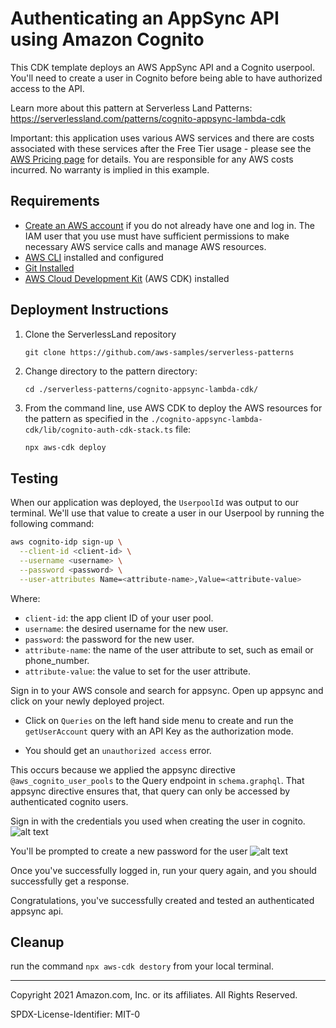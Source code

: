 # Authenticating an AppSync API using Amazon Cognito

This CDK template deploys an AWS AppSync API and a Cognito userpool.
You'll need to create a user in Cognito before being able to have authorized access to the API.

Learn more about this pattern at Serverless Land Patterns: https://serverlessland.com/patterns/cognito-appsync-lambda-cdk

Important: this application uses various AWS services and there are costs associated with these services after the Free Tier usage - please see the [AWS Pricing page](https://aws.amazon.com/pricing/) for details. You are responsible for any AWS costs incurred. No warranty is implied in this example.

## Requirements

- [Create an AWS account](https://portal.aws.amazon.com/gp/aws/developer/registration/index.html) if you do not already have one and log in. The IAM user that you use must have sufficient permissions to make necessary AWS service calls and manage AWS resources.
- [AWS CLI](https://docs.aws.amazon.com/cli/latest/userguide/install-cliv2.html) installed and configured
- [Git Installed](https://git-scm.com/book/en/v2/Getting-Started-Installing-Git)
- [AWS Cloud Development Kit](https://docs.aws.amazon.com/cdk/api/v2/) (AWS CDK) installed

## Deployment Instructions

1. Clone the ServerlessLand repository
   ```
   git clone https://github.com/aws-samples/serverless-patterns
   ```
2. Change directory to the pattern directory:

   ```
   cd ./serverless-patterns/cognito-appsync-lambda-cdk/
   ```

3. From the command line, use AWS CDK to deploy the AWS resources for the pattern as specified in the `./cognito-appsync-lambda-cdk/lib/cognito-auth-cdk-stack.ts` file:

   ```bash
   npx aws-cdk deploy
   ```

## Testing

When our application was deployed, the `UserpoolId` was output to our terminal. We'll use that value to create a user in our Userpool by running the following command:

```bash
aws cognito-idp sign-up \
  --client-id <client-id> \
  --username <username> \
  --password <password> \
  --user-attributes Name=<attribute-name>,Value=<attribute-value>
```

Where:

- `client-id`: the app client ID of your user pool.
- `username`: the desired username for the new user.
- `password`: the password for the new user.
- `attribute-name`: the name of the user attribute to set, such as email or phone_number.
- `attribute-value`: the value to set for the user attribute.

Sign in to your AWS console and search for appsync. Open up appsync and click on your newly deployed project.

- Click on `Queries` on the left hand side menu to create and run the `getUserAccount` query with an API Key as the authorization mode.

- You should get an `unauthorized access` error.

This occurs because we applied the appsync directive `@aws_cognito_user_pools` to the Query endpoint in `schema.graphql`.
That appsync directive ensures that, that query can only be accessed by authenticated cognito users.

Sign in with the credentials you used when creating the user in cognito.
![alt text](./assets/cognito_5.png)

You'll be prompted to create a new password for the user
![alt text](./assets/cognito_6.png)

Once you've successfully logged in, run your query again, and you should successfully get a response.

Congratulations, you've successfully created and tested an authenticated appsync api.

## Cleanup

run the command `npx aws-cdk destory` from your local terminal.

---

Copyright 2021 Amazon.com, Inc. or its affiliates. All Rights Reserved.

SPDX-License-Identifier: MIT-0
